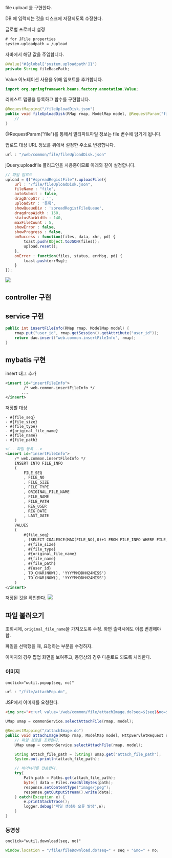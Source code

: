file upload 를 구현한다.

DB 에 입력되는 것을 디스크에 저장되도록 수정한다.

글로벌 프로퍼티 설정

```xml
# for JFile properties
system.uploadpath = /upload
```

자바에서 해당 값을 주입합니다.

```java
@Value("#{global['system.uploadpath']}")
private String fileBasePath;
```

Value 어노테이션 사용을 위해 임포트를 추가합니다.

```java
import org.springframework.beans.factory.annotation.Value;
```

리퀘스트 맵핑을 등록하고 함수를 구현합니다.

```java
@RequestMapping("/fileUploadDisk.json")
public void fileUploadDisk(RMap rmap, ModelMap model, @RequestParam("file") MultipartFile file) throws IOException {
    //
}
```

@RequestParam\("file"\)를 통해서 멀티파트파일 정보는 file 변수에 담기게 됩니다.

업로드 대상 URL 정보를 위에서 설정한 주소로 변경합니다.

```javascript
url : "/web/common/file/fileUploadDisk.json"
```

jQuery.uploadfile 플러그인을 사용중이므로 아래와 같이 설정합니다.

```javascript
// 파일 업로드
upload = $("#spreadRegistFile").uploadFile({
    url : "/file/fileUploadDisk.json",
    fileName : "file",
    autoSubmit : false,
    dragDropStr : '',
    uploadStr : '등록',
    showQueueDiv : 'spreadRegistFileQueue',
    dragdropWidth : 150,
    statusBarWidth : 140,
    maxFileCount : 5,
    showError : false,
    showProgress : false,
    onSuccess : function(files, data, xhr, pd) {
        toast.push(Object.toJSON(files));
        upload.reset();
    },
    onError : function(files, status, errMsg, pd) {
        toast.push(errMsg);
    }
});
```

![](https://goo.gl/cbOJ36)

## controller 구현

## service 구현

```java
public int insertFileInfo(RMap rmap, ModelMap model) {
    rmap.put("user_id", rmap.getSession().getAttribute("user_id"));
    return dao.insert("web.common.insertFileInfo", rmap);
}
```

## mybatis 구현

insert 태그 추가

```xml
<insert id="insertFileInfo">
        /* web.common.insertFileInfo */
       ...
</insert>
```

저장할 대상

```
- #{file_seq}
- #{file_size} 
- #{file_type}
- #{original_file_name}
- #{file_name}
- #{file_path}
```

```xml
<!-- 파일 등록 -->
<insert id="insertFileInfo">
    /* web.common.insertFileInfo */
    INSERT INTO FILE_INFO
    (
        FILE_SEQ
        , FILE_NO
        , FILE_SIZE
        , FILE_TYPE
        , ORIGINAL_FILE_NAME
        , FILE_NAME
        , FILE_PATH            
        , REG_USER
        , REG_DATE
        , LAST_DATE            
    )
    VALUES
    (
        #{file_seq}
        , (SELECT COALESCE(MAX(FILE_NO),0)+1 FROM FILE_INFO WHERE FILE_SEQ = #{file_seq})
        , #{file_size}
        , #{file_type}
        , #{original_file_name}
        , #{file_name}
        , #{file_path}
        , #{user_id}
        , TO_CHAR(NOW(), 'YYYYMMDDHH24MISS')
        , TO_CHAR(NOW(), 'YYYYMMDDHH24MISS')            
    )        
</insert>
```

저장된 것을 확인한다.
![](https://goo.gl/RCWPyw)

## 파일 불러오기

조회시에, `original_file_name`을 가져오도록 수정. 
화면 출력시에도 이름 변경해야 함.

파일을 선택했을 때, 요청하는 부분을 수정하자.

이미지의 경우 팝업 화면을 보여주고, 동영상의 경우 다운로드 되도록 처리한다.

### 이미지

```html
onclick="wutil.popup(seq, no)"
```

```javascript
url : "/file/attachPop.do",
```

JSP에서 이미지를 요청한다.

```html
<img src="<c:url value='/web/common/file/attachImage.do?seq=${seq}&no=${no}'/>" width="550" />
```

```java
UMap umap = commonService.selectAttachFile(rmap, model);
```

```java
@RequestMapping("/attachImage.do")
public void attachImage(RMap rmap, ModelMap model, HttpServletRequest request, HttpServletResponse response) throws IOException {
    // 파일 경로를 조회한다. 
    UMap umap = commonService.selectAttachFile(rmap, model);

    String attach_file_path = (String) umap.get("attach_file_path");        
    System.out.println(attach_file_path);        

    // 바이너리를 전송한다. 
    try{
        Path path = Paths.get(attach_file_path);
        byte[] data = Files.readAllBytes(path);
        response.setContentType("image/jpeg");
        response.getOutputStream().write(data);
    } catch(Exception e) {
        e.printStackTrace();
        logger.debug("파일 생성중 오류 발생",e);
    }
}
```

### 동영상

```html
onclick="wutil.download(seq, no)"
```

```javascript
window.location = "/file/fileDownload.do?seq=" + seq + "&no=" + no;
```
